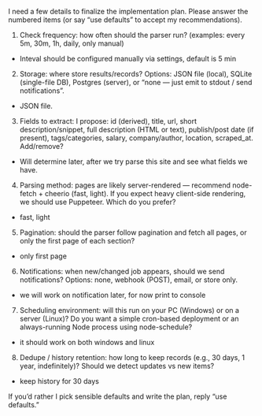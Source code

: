 I need a few details to finalize the implementation plan. Please answer the numbered items (or say “use defaults” to accept my recommendations).

1) Check frequency: how often should the parser run? (examples: every 5m, 30m, 1h, daily, only manual)  
- Inteval should be configured manually via settings, default is 5 min

2) Storage: where store results/records? Options: JSON file (local), SQLite (single-file DB), Postgres (server), or “none — just emit to stdout / send notifications”.  
- JSON file.

3) Fields to extract: I propose: id (derived), title, url, short description/snippet, full description (HTML or text), publish/post date (if present), tags/categories, salary, company/author, location, scraped_at. Add/remove?  
- Will determine later, after we try parse this site and see what fields we have.

4) Parsing method: pages are likely server-rendered — recommend node-fetch + cheerio (fast, light). If you expect heavy client-side rendering, we should use Puppeteer. Which do you prefer?  
- fast, light

5) Pagination: should the parser follow pagination and fetch all pages, or only the first page of each section?  
- only first page

6) Notifications: when new/changed job appears, should we send notifications? Options: none, webhook (POST), email, or store only.  
- we will work on notification later, for now print to console

7) Scheduling environment: will this run on your PC (Windows) or on a server (Linux)? Do you want a simple cron-based deployment or an always-running Node process using node-schedule?  
- it should work on both windows and linux

8) Dedupe / history retention: how long to keep records (e.g., 30 days, 1 year, indefinitely)? Should we detect updates vs new items?  
- keep history for 30 days

If you’d rather I pick sensible defaults and write the plan, reply “use defaults.”